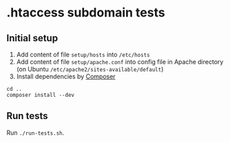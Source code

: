 .htaccess subdomain tests
=========================

Initial setup
-------------
1. Add content of file ```setup/hosts``` into ```/etc/hosts```
2. Add content of file ```setup/apache.conf``` into config file in Apache directory (on Ubuntu ```/etc/apache2/sites-available/default```)
3. Install dependencies by [Composer](http://getcomposer.org/)

```
cd ..
composer install --dev
```

Run tests
---------
Run ```./run-tests.sh```.

